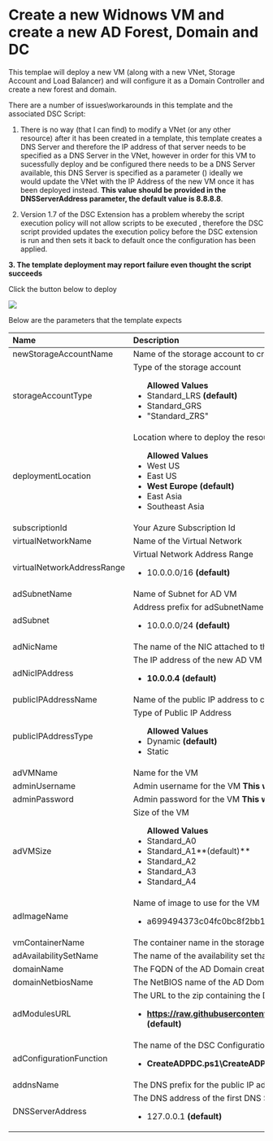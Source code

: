 # Create a new Widnows VM and create a new AD Forest, Domain and DC

This templae will deploy a new VM (along with a new VNet, Storage Account and Load Balancer) and will configure it as a Domain Controller and create a new forest and domain.

There are a number of issues\workarounds in this template and the associated DSC Script:

1. There is no way (that I can find) to modify a VNet (or any other resource) after it has been created in a template, this template creates a DNS Server and therefore the IP address of that server needs to be specified as a DNS Server in the VNet, however in order for this VM to sucessfully deploy and be configured there needs to be a DNS Server available, this DNS Server is specified as a parameter () ideally we would update the VNet with the IP Address of the new VM once it has been deployed instead. **This value should be provided in the DNSServerAddress parameter, the default value is 8.8.8.8**.

2. Version 1.7 of the DSC Extension has a problem whereby the script execution policy will not allow scripts to be executed , therefore the DSC script provided updates the execution policy before the DSC extension is run and then sets it back to default once the configuration has been applied.

**3. The template deployment may report failure even thought the script succeeds**

Click the button below to deploy

<a href="https://azuredeploy.net" target="_blank">
    <img src="http://azuredeploy.net/deploybutton.png"/>
</a>

Below are the parameters that the template expects

| Name   | Description    |
|:--- |:---|
| newStorageAccountName    | Name of the storage account to create    |
| storageAccountType      | Type of the storage account <br> <ul>**Allowed Values**<li>Standard_LRS **(default)**</li><li>Standard_GRS</li><li>"Standard_ZRS"</li></ul> |
| deploymentLocation  | Location where to deploy the resource <br><ul>**Allowed Values**<li>West US</li><li>East US</li><li>**West Europe (default)**</li><li>East Asia</li><li>Southeast Asia</li>|
| subscriptionId | Your Azure Subscription Id |
| virtualNetworkName | Name of the Virtual Network |
| virtualNetworkAddressRange | Virtual Network Address Range <br> <ul><li>10.0.0.0/16 **(default)**</li></ul> |
| adSubnetName | Name of Subnet for AD VM  |
| adSubnet | Address prefix for adSubnetName <br> <ul><li>10.0.0.0/24 **(default)**</li></ul> |
| adNicName | The name of the NIC attached to the new VM |
| adNicIPAddress | The IP address of the new AD VM  <br> <ul><li>**10.0.0.4 (default)**</li></ul> |
| publicIPAddressName | Name of the public IP address to create |
| publicIPAddressType | Type of Public IP Address <br> <ul>**Allowed Values**<li>Dynamic **(default)**</li><li>Static</li></ul>|
| adVMName | Name for the VM |
| adminUsername | Admin username for the VM **This will also be used as the domain admin user name**|
| adminPassword | Admin password for the VM **This will also be used as the domain admin password and the SafeMode password** |
| adVMSize | Size of the VM <br> <ul>**Allowed Values**<li>Standard_A0 </li><li>Standard_A1**(default)**</li><li>Standard_A2</li><li>Standard_A3</li><li>Standard_A4</li></ul>|
| adImageName | Name of image to use for the VM <br> <ul><li>a699494373c04fc0bc8f2bb1389d6106__Windows-Server-2012-Datacenter-201502.01-en.us-127GB.vhd **(default)**</li></ul>|
| vmContainerName | The container name in the storage account where VM disks are stored|
| adAvailabilitySetName | The name of the availability set that the AD VM is created in|
| domainName | The FQDN of the AD Domain created |
| domainNetbiosName | The NetBIOS name of the AD Domain created |
| adModulesURL |The URL to the zip containing the DSC package that creates and installs AD <br> <ul> <li>**https://raw.githubusercontent.com/azurermtemplates/azurermtemplates/master/activedirectorynewdomain/CreateADPDC.ps1.zip (default)**</li></ul>|
| adConfigurationFunction | The name of the DSC Configuration Function that configures the VM , creates the AD Domain etc.<br> <ul> <li>**CreateADPDC.ps1\\CreateADPDC(default)** </li></ul> |
| addnsName | The DNS prefix for the public IP address used by the Load Balancer |
| DNSServerAddress | The DNS address of the first DNS Server used by the VNET <br> <ul><li>127.0.0.1 **(default)**</li></ul>|


